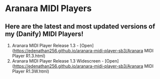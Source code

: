 # Aranara MIDI Players
## Here are the latest and most updated versions of my (Danify) MIDI Players!

1. Aranara MIDI Player Release 1.3 - [Open](https://edenathan256.github.io/aranara-midi-player-sb3/Aranara MIDI Player R1.3.html)
2. Aranara MIDI Player Release 1.3 Widescreen - [Open](https://edenathan256.github.io/aranara-midi-player-sb3/Aranara MIDI Player R1.3W.html)
